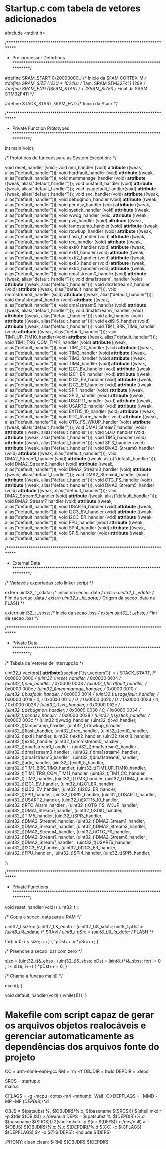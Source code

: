 # Startup.c com tabela de vetores adicionados

#include <stdint.h>

 /****************************************************************************
 * Pre-processor Definitions
 ****************************************************************************/

#define SRAM_START  0x20000000U                  /* Inicio da SRAM CORTEX-M */
#define SRAM_SIZE   (128U * 1024U)               /* Tam. SRAM STM32F411 128K */
#define SRAM_END    ((SRAM_START) + (SRAM_SIZE)) /* Final da SRAM STM32F411 */

#define STACK_START SRAM_END                     /* Inicio da Stack */

/****************************************************************************
 * Private Function Prototypes
 ****************************************************************************/

int main(void);

/* Prototipos de funcoes para as System Exceptions */

void reset_handler     (void);
void nmi_handler       (void) __attribute__ ((weak, alias("default_handler")));
void hardfault_handler (void) __attribute__ ((weak, alias("default_handler")));
void memmanage_handler (void) __attribute__ ((weak, alias("default_handler")));
void busfault_handler  (void) __attribute__ ((weak, alias("default_handler")));
void usagefault_handler(void) __attribute__ ((weak, alias("default_handler")));
void svc_handler       (void) __attribute__ ((weak, alias("default_handler")));
void debugmon_handler  (void) __attribute__ ((weak, alias("default_handler")));
void pendsv_handler    (void) __attribute__ ((weak, alias("default_handler")));
void systick_handler   (void) __attribute__ ((weak, alias("default_handler")));
void wwdg_handler   (void) __attribute__ ((weak, alias("default_handler")));
void pvd_handler   (void) __attribute__ ((weak, alias("default_handler")));
void tampstamp_handler   (void) __attribute__ ((weak, alias("default_handler")));
void rtcwkup_handler   (void) __attribute__ ((weak, alias("default_handler")));
void flash_handler   (void) __attribute__ ((weak, alias("default_handler")));
void rcc_handler   (void) __attribute__ ((weak, alias("default_handler")));
void exti0_handler   (void) __attribute__ ((weak, alias("default_handler")));
void exti1_handler   (void) __attribute__ ((weak, alias("default_handler")));
void exti2_handler   (void) __attribute__ ((weak, alias("default_handler")));
void exti3_handler   (void) __attribute__ ((weak, alias("default_handler")));
void exti4_handler   (void) __attribute__ ((weak, alias("default_handler")));
void dma1stream0_handler   (void) __attribute__ ((weak, alias("default_handler")));
void dma1stream1_handler   (void) __attribute__ ((weak, alias("default_handler")));
void dma1stream2_handler   (void) __attribute__ ((weak, alias("default_handler")));
void dma1stream3_handler   (void) __attribute__ ((weak, alias("default_handler")));
void dma1stream4_handler   (void) __attribute__ ((weak, alias("default_handler")));
void dma1stream5_handler   (void) __attribute__ ((weak, alias("default_handler")));
void dma1stream6_handler   (void) __attribute__ ((weak, alias("default_handler")));
void adc_handler   (void) __attribute__ ((weak, alias("default_handler")));
void exti9_5_handler   (void) __attribute__ ((weak, alias("default_handler")));
void TIM1_BRK_TIM9_handler   (void) __attribute__ ((weak, alias("default_handler")));
void TIM1_UP_TIM10_handler   (void) __attribute__ ((weak, alias("default_handler")));
void TIM1_TRG_COM_TIM11_handler   (void) __attribute__ ((weak, alias("default_handler")));
void TIM1_CC_handler   (void) __attribute__ ((weak, alias("default_handler")));
void TIM2_handler   (void) __attribute__ ((weak, alias("default_handler")));
void TIM3_handler   (void) __attribute__ ((weak, alias("default_handler")));
void TIM4_handler   (void) __attribute__ ((weak, alias("default_handler")));
void I2C1_EV_handler   (void) __attribute__ ((weak, alias("default_handler")));
void I2C1_ER_handler   (void) __attribute__ ((weak, alias("default_handler")));
void I2C2_EV_handler   (void) __attribute__ ((weak, alias("default_handler")));
void I2C2_ER_handler   (void) __attribute__ ((weak, alias("default_handler")));
void SPI1_handler   (void) __attribute__ ((weak, alias("default_handler")));
void SPI2_handler   (void) __attribute__ ((weak, alias("default_handler")));
void USART1_handler   (void) __attribute__ ((weak, alias("default_handler")));
void USART2_handler   (void) __attribute__ ((weak, alias("default_handler")));
void EXTI15_10_handler   (void) __attribute__ ((weak, alias("default_handler")));
void RTC_Alarm_handler   (void) __attribute__ ((weak, alias("default_handler")));
void OTG_FS_WKUP_handler   (void) __attribute__ ((weak, alias("default_handler")));
void DMA1_Stream7_handler   (void) __attribute__ ((weak, alias("default_handler")));
void SDIO_handler   (void) __attribute__ ((weak, alias("default_handler")));
void TIM5_handler   (void) __attribute__ ((weak, alias("default_handler")));
void SPI3_handler   (void) __attribute__ ((weak, alias("default_handler")));
void DMA2_Stream0_handler   (void) __attribute__ ((weak, alias("default_handler")));
void DMA2_Stream1_handler   (void) __attribute__ ((weak, alias("default_handler")));
void DMA2_Stream2_handler   (void) __attribute__ ((weak, alias("default_handler")));
void DMA2_Stream3_handler   (void) __attribute__ ((weak, alias("default_handler")));
void DMA2_Stream4_handler   (void) __attribute__ ((weak, alias("default_handler")));
void OTG_FS_handler   (void) __attribute__ ((weak, alias("default_handler")));
void DMA2_Stream5_handler   (void) __attribute__ ((weak, alias("default_handler")));
void DMA2_Stream6_handler   (void) __attribute__ ((weak, alias("default_handler")));
void DMA2_Stream7_handler   (void) __attribute__ ((weak, alias("default_handler")));
void USART6_handler   (void) __attribute__ ((weak, alias("default_handler")));
void I2C3_EV_handler   (void) __attribute__ ((weak, alias("default_handler")));
void I2C3_ER_handler   (void) __attribute__ ((weak, alias("default_handler")));
void FPU_handler   (void) __attribute__ ((weak, alias("default_handler")));
void SPI4_handler   (void) __attribute__ ((weak, alias("default_handler")));
void SPI5_handler   (void) __attribute__ ((weak, alias("default_handler")));

 /****************************************************************************
 * External Data
 ****************************************************************************/

/* Variaveis exportadas pelo linker script */

extern uint32_t _sdata;     /* Inicio da secao .data */
extern uint32_t _edata;     /* Fim da secao .data */
extern uint32_t _la_data;   /* Origem da secao .data na FLASH */

extern uint32_t _sbss;      /* Inicio da secao .bss */
extern uint32_t _ebss;      /* Fim da secao .bss */

/****************************************************************************
 * Private Data
 ****************************************************************************/

/* Tabela de Vetores de Interrupção */

uint32_t vectors[] __attribute__((section(".isr_vectors"))) =
{
  STACK_START,                            /* 0x0000 0000 */
  (uint32_t)reset_handler,                /* 0x0000 0004 */
  (uint32_t)nmi_handler,                  /* 0x0000 0008 */
  (uint32_t)hardfault_handler,            /* 0x0000 000c */
  (uint32_t)memmanage_handler,            /* 0x0000 0010 */
  (uint32_t)busfault_handler,             /* 0x0000 0014 */
  (uint32_t)usagefault_handler,           /* 0x0000 0018 */
  0,                                      /* 0x0000 001c */
  0,                                      /* 0x0000 0020 */
  0,                                      /* 0x0000 0024 */
  0,                                      /* 0x0000 0028 */
  (uint32_t)svc_handler,                  /* 0x0000 002c */
  (uint32_t)debugmon_handler,             /* 0x0000 0030 */
  0,                                      /* 0x0000 0034 */
  (uint32_t)pendsv_handler,               /* 0x0000 0038 */
  (uint32_t)systick_handler,              /* 0x0000 003c */
  (uint32_t)wwdg_handler,
  (uint32_t)pvd_handler, 
  (uint32_t)tampstamp_handler,
  (uint32_t)rtcwkup_handler,
  (uint32_t)flash_handler,
  (uint32_t)rcc_handler,
  (uint32_t)exti0_handler,
  (uint32_t)exti1_handler,
  (uint32_t)exti2_handler,
  (uint32_t)exti3_handler,
  (uint32_t)exti4_handler,
  (uint32_t)dma1stream0_handler ,
  (uint32_t)dma1stream1_handler ,
  (uint32_t)dma1stream2_handler ,
  (uint32_t)dma1stream3_handler ,
  (uint32_t)dma1stream4_handler ,
  (uint32_t)dma1stream5_handler ,
  (uint32_t)dma1stream6_handler, 
  (uint32_t)adc_handler,
  (uint32_t)exti9_5_handler,
  (uint32_t)TIM1_BRK_TIM9_handler,
  (uint32_t)TIM1_UP_TIM10_handler,
  (uint32_t)TIM1_TRG_COM_TIM11_handler,
  (uint32_t)TIM1_CC_handler,
  (uint32_t)TIM2_handler,
  (uint32_t)TIM3_handler,
  (uint32_t)TIM4_handler,
  (uint32_t)I2C1_EV_handler,
  (uint32_t)I2C1_ER_handler,
  (uint32_t)I2C2_EV_handler,
  (uint32_t)I2C2_ER_handler,
  (uint32_t)SPI1_handler,
  (uint32_t)SPI2_handler,
  (uint32_t)USART1_handler,
  (uint32_t)USART2_handler,
  (uint32_t)EXTI15_10_handler,
  (uint32_t)RTC_Alarm_handler ,
  (uint32_t)OTG_FS_WKUP_handler,
  (uint32_t)DMA1_Stream7_handler,
  (uint32_t)SDIO_handler,
  (uint32_t)TIM5_handler,
  (uint32_t)SPI3_handler,
  (uint32_t)DMA2_Stream0_handler,
  (uint32_t)DMA2_Stream1_handler,
  (uint32_t)DMA2_Stream2_handler,
  (uint32_t)DMA2_Stream3_handler,
  (uint32_t)DMA2_Stream4_handler,
  (uint32_t)OTG_FS_handler,
  (uint32_t)DMA2_Stream5_handler,
  (uint32_t)DMA2_Stream6_handler ,
  (uint32_t)DMA2_Stream7_handler ,
  (uint32_t)USART6_handler,
  (uint32_t)I2C3_EV_handler,
  (uint32_t)I2C3_ER_handler,
  (uint32_t)FPU_handler ,
  (uint32_t)SPI4_handler,
  (uint32_t)SPI5_handler,
  
};

/****************************************************************************
 * Private Functions
 ****************************************************************************/

void reset_handler(void)
{
  uint32_t i; 

  /* Copia a secao .data para a RAM */
   
  uint32_t size = (uint32_t)&_edata - (uint32_t)&_sdata;
  uint8_t *pDst = (uint8_t*)&_sdata;                      /* SRAM */
  uint8_t *pSrc = (uint8_t*)&_la_data;                    /* FLASH */
  
  for(i = 0; i < size; i++)
  {
    *pDst++ = *pSrc++;
  }

  /* Preenche a secao .bss com zero */

  size = (uint32_t)&_ebss - (uint32_t)&_sbss;
  pDst = (uint8_t*)&_sbss;
  for(i = 0 ; i < size; i++)
  {
    *pDst++ = 0;
  }

  /* Chama a funcao main() */

  main();
}

void default_handler(void)
{
  while(1){};
}



# Makefile com script capaz de gerar os arquivos objetos realocáveis e gerenciar automaticamente as dependências dos arquivos fonte do projeto

CC = arm-none-eabi-gcc
RM = rm -rf
OBJDIR = build
DEPDIR = .deps

SRCS = startup.c \
        main.c

CFLAGS = -g -mcpu=cortex-m4 -mthumb -Wall -O0
DEPFLAGS = -MMD -MP -MF $(DEPDIR)/$*.d

OBJS = $(patsubst %, $(OBJDIR)/%.o, $(basename $(SRCS)))
$(shell mkdir -p $(dir $(OBJS)) > /dev/null)
DEPS = $(patsubst %, $(DEPDIR)/%.d, $(basename $(SRCS)))
$(shell mkdir -p $(dir $(DEPS)) > /dev/null)
all: $(OBJS)
$(OBJDIR)/%.o: %.c $(DEPDIR)/%.d
	$(CC) -c $(CFLAGS) $(DEPFLAGS) $< -o $@
$(DEPS):
-include $(DEPS)

.PHONY: clean
clean:
	$(RM) $(OBJDIR) $(DEPDIR)
